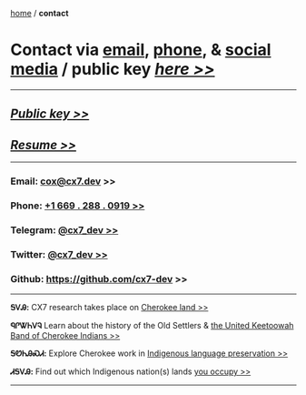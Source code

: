 [home](https://cx7.dev/) / **contact**

# Contact via [email](mailto:cox@cx7.dev),  <a href="tel:123-456-7890">phone</a>, & <a href="https://twitter.com/cx7_dev" target="_blank" rel="noopener noreferrer">social media</a> / public key *<a href="https://cx7.dev/key.html" target="_blank" rel="noopener noreferrer">here >></a>*


-----

## *<a href="https://cx7.dev/key.html" target="_blank" rel="noopener noreferrer">Public key >></a>*


## *<a href="https://cx7.dev/Susanna_Cox_Resume.pdf" target="_blank" rel="noopener noreferrer">Resume >></a>*

-----


### Email: <a href="mailto:cox@cx7.dev" target="_blank" rel="noopener noreferrer">cox@cx7.dev >></a> 


### Phone:  <a href="tel:+1669-288-0919">+1  669 . 288 . 0919 >></a>


### Telegram: [@cx7_dev >>](https://t.me/cx7_dev)


### Twitter: <a href="https://twitter.com/cx7_dev" target="_blank" rel="noopener noreferrer">@cx7_dev >></a>


### Github: <a href="https://github.com/cx7-dev" target="_blank" rel="noopener noreferrer">https://github.com/cx7-dev >> </a>

-----

**ᎦᏙᎯ:** CX7 research takes place on <a href="https://ebci.com/" target="_blank" rel="noopener noreferrer">Cherokee land >> </a>

**ᏄᎵᏔᏂᏙᎸ** Learn about the history of the Old Settlers & <a href="https://www.ukb-nsn.gov/about-us" target="_blank" rel="noopener noreferrer">the United Keetoowah Band of Cherokee Indians >> </a>

**ᎦᏬᏂᎯᏍᏗ:** Explore Cherokee work in <a href="https://anadisgoi.com/index.php/culture-stories/807-cherokee-nation-helps-launch-united-nations-international-decade-of-indigenous-languages" target="_blank" rel="noopener noreferrer">Indigenous language preservation >> </a>

**ᏗᎦᏙᎯ:** Find out which Indigenous nation(s) lands <a href="https://native-land.ca/" target="_blank" rel="noopener noreferrer">you occupy >> </a>

-------
